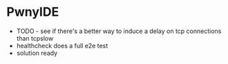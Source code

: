 # PwnyIDE

- TODO - see if there's a better way to induce a delay on tcp connections than tcpslow
- healthcheck does a full e2e test
- solution ready